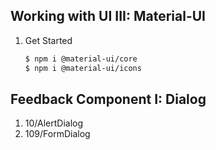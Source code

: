 ## Working with UI III: Material-UI

1. Get Started
    ```bash
    $ npm i @material-ui/core
    $ npm i @material-ui/icons
    ```

## Feedback Component I: Dialog
1. 10/AlertDialog
2. 109/FormDialog